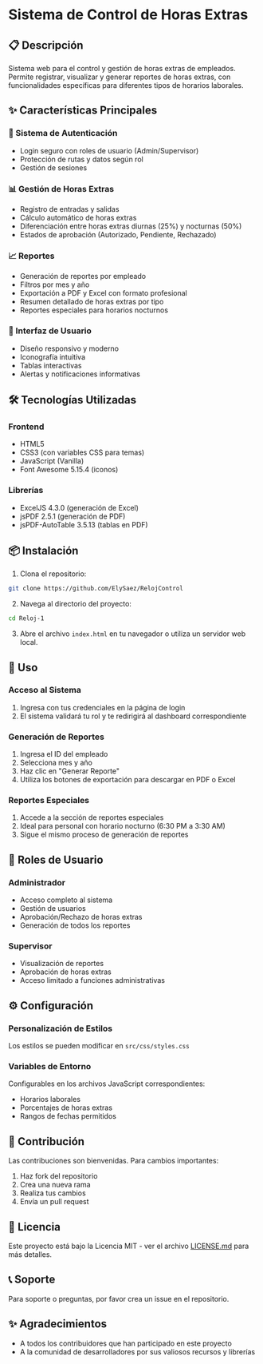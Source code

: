 # Sistema de Control de Horas Extras

## 📋 Descripción
Sistema web para el control y gestión de horas extras de empleados. Permite registrar, visualizar y generar reportes de horas extras, con funcionalidades específicas para diferentes tipos de horarios laborales.

## ✨ Características Principales

### 🔐 Sistema de Autenticación
- Login seguro con roles de usuario (Admin/Supervisor)
- Protección de rutas y datos según rol
- Gestión de sesiones

### 📊 Gestión de Horas Extras
- Registro de entradas y salidas
- Cálculo automático de horas extras
- Diferenciación entre horas extras diurnas (25%) y nocturnas (50%)
- Estados de aprobación (Autorizado, Pendiente, Rechazado)

### 📈 Reportes
- Generación de reportes por empleado
- Filtros por mes y año
- Exportación a PDF y Excel con formato profesional
- Resumen detallado de horas extras por tipo
- Reportes especiales para horarios nocturnos

### 🎨 Interfaz de Usuario
- Diseño responsivo y moderno
- Iconografía intuitiva
- Tablas interactivas
- Alertas y notificaciones informativas

## 🛠️ Tecnologías Utilizadas

### Frontend
- HTML5
- CSS3 (con variables CSS para temas)
- JavaScript (Vanilla)
- Font Awesome 5.15.4 (iconos)

### Librerías
- ExcelJS 4.3.0 (generación de Excel)
- jsPDF 2.5.1 (generación de PDF)
- jsPDF-AutoTable 3.5.13 (tablas en PDF)

## 📦 Instalación

1. Clona el repositorio:
```bash
git clone https://github.com/ElySaez/RelojControl
```

2. Navega al directorio del proyecto:
```bash
cd Reloj-1
```

3. Abre el archivo `index.html` en tu navegador o utiliza un servidor web local.

## 🚀 Uso

### Acceso al Sistema
1. Ingresa con tus credenciales en la página de login
2. El sistema validará tu rol y te redirigirá al dashboard correspondiente

### Generación de Reportes
1. Ingresa el ID del empleado
2. Selecciona mes y año
3. Haz clic en "Generar Reporte"
4. Utiliza los botones de exportación para descargar en PDF o Excel

### Reportes Especiales
1. Accede a la sección de reportes especiales
2. Ideal para personal con horario nocturno (6:30 PM a 3:30 AM)
3. Sigue el mismo proceso de generación de reportes

## 👥 Roles de Usuario

### Administrador
- Acceso completo al sistema
- Gestión de usuarios
- Aprobación/Rechazo de horas extras
- Generación de todos los reportes

### Supervisor
- Visualización de reportes
- Aprobación de horas extras
- Acceso limitado a funciones administrativas

## ⚙️ Configuración

### Personalización de Estilos
Los estilos se pueden modificar en `src/css/styles.css`

### Variables de Entorno
Configurables en los archivos JavaScript correspondientes:
- Horarios laborales
- Porcentajes de horas extras
- Rangos de fechas permitidos

## 🤝 Contribución
Las contribuciones son bienvenidas. Para cambios importantes:

1. Haz fork del repositorio
2. Crea una nueva rama
3. Realiza tus cambios
4. Envía un pull request

## 📄 Licencia
Este proyecto está bajo la Licencia MIT - ver el archivo [LICENSE.md](LICENSE.md) para más detalles.

## 📞 Soporte
Para soporte o preguntas, por favor crea un issue en el repositorio.

## ✨ Agradecimientos
- A todos los contribuidores que han participado en este proyecto
- A la comunidad de desarrolladores por sus valiosos recursos y librerías
